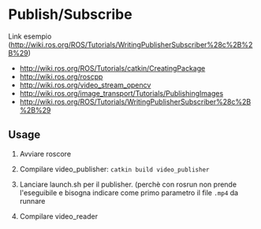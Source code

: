 # Publish/Subscribe

Link esempio (http://wiki.ros.org/ROS/Tutorials/WritingPublisherSubscriber%28c%2B%2B%29)

- http://wiki.ros.org/ROS/Tutorials/catkin/CreatingPackage
- http://wiki.ros.org/roscpp
- http://wiki.ros.org/video_stream_opencv
- http://wiki.ros.org/image_transport/Tutorials/PublishingImages
- http://wiki.ros.org/ROS/Tutorials/WritingPublisherSubscriber%28c%2B%2B%29

## Usage

1. Avviare roscore
2. Compilare video_publisher: `catkin build video_publisher`
3. Lanciare launch.sh per il publisher. (perchè con rosrun non prende l'eseguibile
e bisogna indicare come primo parametro il file `.mp4` da runnare

4. Compilare video_reader

